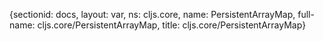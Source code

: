 {sectionid: docs, layout: var, ns: cljs.core, name: PersistentArrayMap, full-name: cljs.core/PersistentArrayMap,
  title: cljs.core/PersistentArrayMap}
